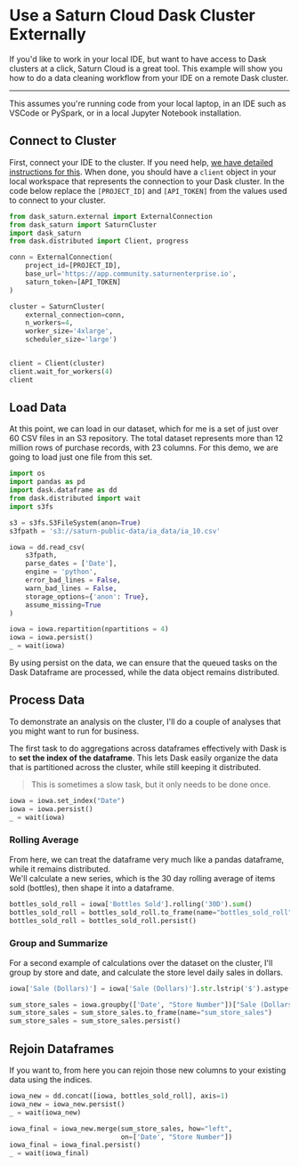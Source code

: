 # Use a Saturn Cloud Dask Cluster Externally

If you'd like to work in your local IDE, but want to have access to Dask clusters at a click, Saturn Cloud is a great tool. This example will show you how to do a data cleaning workflow from your IDE on a remote Dask cluster.

***

This assumes you're running code from your local laptop, in an IDE such as VSCode or PySpark, or in a local Jupyter Notebook installation.

## Connect to Cluster

First, connect your IDE to the cluster. If you need help, [we have detailed instructions for this](<docs/Using Saturn Cloud/External Connect/azure_external_connect.md>). When done, you should have a `client` object in your local workspace that represents the connection to your Dask cluster. In the code below replace the `[PROJECT_ID]` and `[API_TOKEN]` from the values used to connect to your cluster.


```python
from dask_saturn.external import ExternalConnection
from dask_saturn import SaturnCluster
import dask_saturn
from dask.distributed import Client, progress

conn = ExternalConnection(
    project_id=[PROJECT_ID],
    base_url='https://app.community.saturnenterprise.io',
    saturn_token=[API_TOKEN]
)

cluster = SaturnCluster(
    external_connection=conn,
    n_workers=4,
    worker_size='4xlarge',
    scheduler_size='large')


client = Client(cluster)
client.wait_for_workers(4)
client
```

## Load Data

At this point, we can load in our dataset, which for me is a set of just over 60 CSV files in an S3 repository. The total dataset represents more than 12 million rows of purchase records, with 23 columns. For this demo, we are going to load just one file from this set.

```python
import os
import pandas as pd
import dask.dataframe as dd
from dask.distributed import wait
import s3fs

s3 = s3fs.S3FileSystem(anon=True)
s3fpath = 's3://saturn-public-data/ia_data/ia_10.csv'

iowa = dd.read_csv(
    s3fpath,
    parse_dates = ['Date'],
    engine = 'python',
    error_bad_lines = False,
    warn_bad_lines = False,
    storage_options={'anon': True},
    assume_missing=True
)

iowa = iowa.repartition(npartitions = 4)
iowa = iowa.persist()
_ = wait(iowa)
```

By using persist on the data, we can ensure that the queued tasks on the Dask Dataframe are processed, while the data object remains distributed. 

## Process Data
To demonstrate an analysis on the cluster, I'll do a couple of analyses that you might want to run for business.

The first task to do aggregations across dataframes effectively with Dask is to **set the index of the dataframe**. This lets Dask easily organize the data that is partitioned across the cluster, while still keeping it distributed. 

> This is sometimes a slow task, but it only needs to be done once.

```python
iowa = iowa.set_index("Date")
iowa = iowa.persist()
_ = wait(iowa)
```

### Rolling Average
From here, we can treat the dataframe very much like a pandas dataframe, while it remains distributed.   
We'll calculate a new series, which is the 30 day rolling average of items sold (bottles), then shape it into a dataframe.

```python
bottles_sold_roll = iowa['Bottles Sold'].rolling('30D').sum()
bottles_sold_roll = bottles_sold_roll.to_frame(name="bottles_sold_roll")
bottles_sold_roll = bottles_sold_roll.persist()
```

### Group and Summarize
For a second example of calculations over the dataset on the cluster, I'll group by store and date, and calculate the store level daily sales in dollars.

```python
iowa['Sale (Dollars)'] = iowa['Sale (Dollars)'].str.lstrip('$').astype('float')

sum_store_sales = iowa.groupby(['Date', "Store Number"])["Sale (Dollars)"].sum()
sum_store_sales = sum_store_sales.to_frame(name="sum_store_sales")
sum_store_sales = sum_store_sales.persist()
```

## Rejoin Dataframes
If you want to, from here you can rejoin those new columns to your existing data using the indices.

```python
iowa_new = dd.concat([iowa, bottles_sold_roll], axis=1)
iowa_new = iowa_new.persist()
_ = wait(iowa_new)

iowa_final = iowa_new.merge(sum_store_sales, how="left",
                            on=['Date', "Store Number"])
iowa_final = iowa_final.persist()
_ = wait(iowa_final)
```
